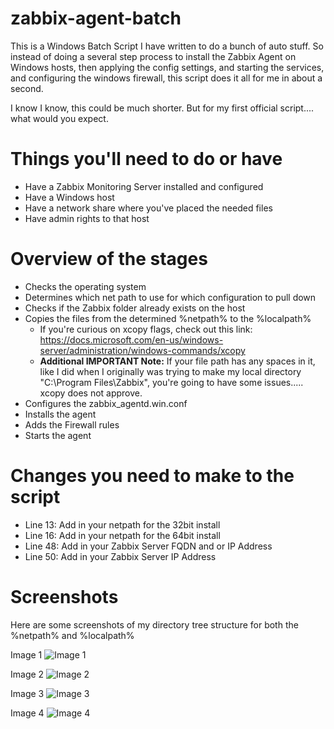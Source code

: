 # zabbix-agent-batch
This is a Windows Batch Script I have written to do a bunch of auto stuff. So instead of doing a several step process to install the Zabbix Agent on Windows hosts, then applying the config settings, and starting the services, and configuring the windows firewall, this script does it all for me in about a second. 

I know I know, this could be much shorter. But for my first official script.... what would you expect.


# Things you'll need to do or have
 - Have a Zabbix Monitoring Server installed and configured
 - Have a Windows host
 - Have a network share where you've placed the needed files
 - Have admin rights to that host
 
# Overview of the stages 
 - Checks the operating system 
 - Determines which net path to use for which configuration to pull down
 - Checks if the Zabbix folder already exists on the host
 - Copies the files from the determined %netpath% to the %localpath%
   - If you're curious on xcopy flags, check out this link: https://docs.microsoft.com/en-us/windows-server/administration/windows-commands/xcopy
   - **Additional IMPORTANT Note:** If your file path has any spaces in it, like I did when I originally was trying to make my local directory "C:\Program Files\Zabbix", you're going to have some issues..... xcopy does not approve. 
 - Configures the zabbix_agentd.win.conf
 - Installs the agent 
 - Adds the Firewall rules
 - Starts the agent 
 
# Changes you need to make to the script
 - Line 13: Add in your netpath for the 32bit install
 - Line 16: Add in your netpath for the 64bit install
 - Line 48: Add in your Zabbix Server FQDN and or IP Address
 - Line 50: Add in your Zabbix Server IP Address
 
# Screenshots
Here are some screenshots of my directory tree structure for both the %netpath% and %localpath%

Image 1 
![Image 1](https://github.com/Zenifi/zabbix-agent-batch/blob/master/screenshot/img_1.JPG)

Image 2
![Image 2](https://github.com/Zenifi/zabbix-agent-batch/blob/master/screenshot/img_2.JPG)

Image 3
![Image 3](https://github.com/Zenifi/zabbix-agent-batch/blob/master/screenshot/img_3.JPG)

Image 4
![Image 4](https://github.com/Zenifi/zabbix-agent-batch/blob/master/screenshot/img_4.JPG)

 
